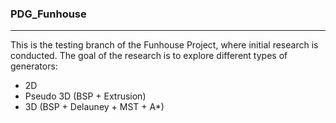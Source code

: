 ### PDG_Funhouse
---
This is the testing branch of the Funhouse Project, where initial research is conducted.
The goal of the research is to explore different types of generators:
- 2D
- Pseudo 3D (BSP + Extrusion)
- 3D (BSP + Delauney + MST + A*)
